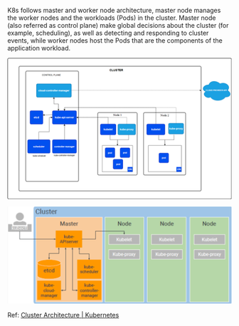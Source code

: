 K8s follows master and worker node architecture, master node manages the worker nodes and the workloads (Pods) in the cluster.
Master node (also referred as control plane) make global decisions about the cluster (for example, scheduling), as well as detecting and responding to cluster events, while worker nodes host the Pods that are the components of the application workload.

![](Pasted%20image%2020250407193123.png)

![](Pasted%20image%2020250408172359.png)

Ref: [Cluster Architecture | Kubernetes](https://kubernetes.io/docs/concepts/architecture/)
